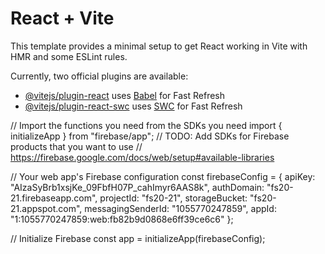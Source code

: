 # React + Vite

This template provides a minimal setup to get React working in Vite with HMR and some ESLint rules.

Currently, two official plugins are available:

- [@vitejs/plugin-react](https://github.com/vitejs/vite-plugin-react/blob/main/packages/plugin-react/README.md) uses [Babel](https://babeljs.io/) for Fast Refresh
- [@vitejs/plugin-react-swc](https://github.com/vitejs/vite-plugin-react-swc) uses [SWC](https://swc.rs/) for Fast Refresh



// Import the functions you need from the SDKs you need
import { initializeApp } from "firebase/app";
// TODO: Add SDKs for Firebase products that you want to use
// https://firebase.google.com/docs/web/setup#available-libraries

// Your web app's Firebase configuration
const firebaseConfig = {
  apiKey: "AIzaSyBrb1xsjKe_09FbfH07P_cahImyr6AAS8k",
  authDomain: "fs20-21.firebaseapp.com",
  projectId: "fs20-21",
  storageBucket: "fs20-21.appspot.com",
  messagingSenderId: "1055770247859",
  appId: "1:1055770247859:web:fb82b9d0868e6ff39ce6c6"
};

// Initialize Firebase
const app = initializeApp(firebaseConfig);